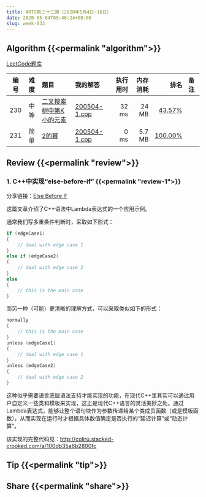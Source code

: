 ```yaml
---
title: ARTS第三十三周（2020年5月4日~10日）
date: 2020-05-04T09:48:24+08:00
slug: week-033
---
```


## Algorithm {{<permalink "algorithm">}}

[LeetCode题库](https://leetcode-cn.com/problemset/all/)

| 编号 | 难度 | 题目 | 我的解答 | 执行用时 | 内存消耗 | 排名 | 备注 |
|:----:|:----:|:-----|:---------|---------:|---------:|-----:|:-----|
| 230 | 中等 | [二叉搜索树中第K小的元素](https://leetcode-cn.com/problems/kth-smallest-element-in-a-bst/) | [200504-1.cpp](https://github.com/yanlinlin82/leetcode/blob/master/00230_kth-smallest-element-in-a-bst/200504-1.cpp) | 32 ms | 24 MB | [43.57%](https://leetcode-cn.com/submissions/detail/67991708/) |  |
| 231 | 简单 | [2的幂](https://leetcode-cn.com/problems/power-of-two/) | [200504-1.cpp](https://github.com/yanlinlin82/leetcode/blob/master/00231_power-of-two/200504-1.cpp) | 0 ms | 5.7 MB | [100.00%](https://leetcode-cn.com/submissions/detail/67992784/) |  |

## Review {{<permalink "review">}}

### 1. C++中实现“else-before-if” {{<permalink "review-1">}}

分享链接：[Else Before If](https://www.fluentcpp.com/2020/04/24/else-before-if/)

这篇文章介绍了C++语法中Lambda表达式的一个应用示例。

通常我们写多重条件判断时，采取如下形式：

```cpp
if (edgeCase1)
{
    // deal with edge case 1
}
else if (edgeCase2)
{
    // deal with edge case 2
}
else
{
    // this is the main case
}
```

而另一种（可能）更清晰的理解方式，可以采取类似如下的形式：

```cpp
normally
{
    // this is the main case
}
unless (edgeCase1)
{
    // deal with edge case 1
}
unless (edgeCase2)
{
    // deal with edge case 2
}
```

这种似乎需要语言底层语法支持才能实现的功能，在现代C++里其实可以通过用户自定义一些类和模板来实现，这正是现代C++语言的灵活美妙之处。通过Lambda表达式，能够让整个语句块作为参数传递给某个类成员函数（或是模板函数），从而实现在运行时才根据具体数值确定是否执行的“延迟计算”或“动态计算”。

该实现的完整代码见：<http://coliru.stacked-crooked.com/a/100db35a6b2800fc>

## Tip {{<permalink "tip">}}


## Share {{<permalink "share">}}


